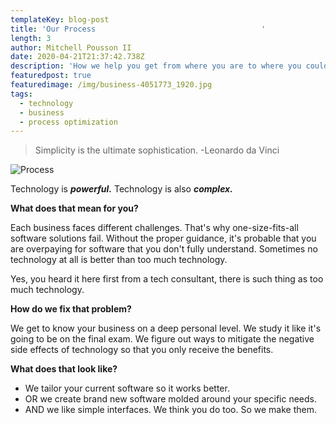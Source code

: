 ```yaml
---
templateKey: blog-post
title: 'Our Process                                     '
length: 3
author: Mitchell Pousson II
date: 2020-04-21T21:37:42.738Z
description: 'How we help you get from where you are to where you could be. '
featuredpost: true
featuredimage: /img/business-4051773_1920.jpg
tags:
  - technology
  - business
  - process optimization
---
```

> Simplicity is the ultimate sophistication. -Leonardo da Vinci

![Process](/img/alvaro-reyes-qwwphwip31m-unsplash.jpg "Process")

Technology is **_powerful._** Technology is also **_complex._**

**What does that mean for you?**

Each business faces different challenges. That's why one-size-fits-all software solutions fail. Without the proper guidance, it's probable that you are overpaying for software that you don't fully understand. Sometimes no technology at all is better than too much technology. 

Yes, you heard it here first from a tech consultant, there is such thing as too much technology.

**How do we fix that problem?**

We get to know your business on a deep personal level. We study it like it's going to be on the final exam. We figure out ways to mitigate the negative side effects of technology so that you only receive the benefits. 

**What does that look like?**

* We tailor your current software so it works better.
* OR we create brand new software molded around your specific needs.
* AND we like simple interfaces. We think you do too. So we make them.
